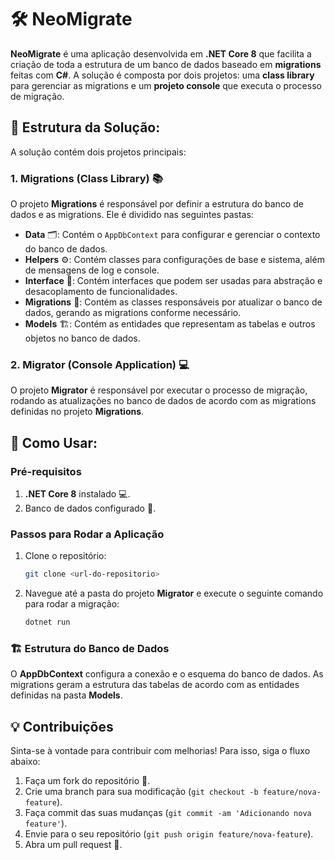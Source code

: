 # 🛠️ **NeoMigrate**

**NeoMigrate** é uma aplicação desenvolvida em **.NET Core 8** que facilita a criação de toda a estrutura de um banco de dados baseado em **migrations** feitas com **C#**. A solução é composta por dois projetos: uma **class library** para gerenciar as migrations e um **projeto console** que executa o processo de migração.

## 📁 **Estrutura da Solução:**

A solução contém dois projetos principais:

### 1. **Migrations (Class Library)** 📚
O projeto **Migrations** é responsável por definir a estrutura do banco de dados e as migrations. Ele é dividido nas seguintes pastas:

- **Data** 🗂️: Contém o `AppDbContext` para configurar e gerenciar o contexto do banco de dados.
- **Helpers** ⚙️: Contém classes para configurações de base e sistema, além de mensagens de log e console.
- **Interface** 🔌: Contém interfaces que podem ser usadas para abstração e desacoplamento de funcionalidades.
- **Migrations** 🔄: Contém as classes responsáveis por atualizar o banco de dados, gerando as migrations conforme necessário.
- **Models** 🏗️: Contém as entidades que representam as tabelas e outros objetos no banco de dados.

### 2. **Migrator (Console Application)** 💻
O projeto **Migrator** é responsável por executar o processo de migração, rodando as atualizações no banco de dados de acordo com as migrations definidas no projeto **Migrations**.

## 🚀 **Como Usar:**

### Pré-requisitos

1. **.NET Core 8** instalado 💻.
2. Banco de dados configurado 🏦.

### Passos para Rodar a Aplicação

1. Clone o repositório:
    ```bash
    git clone <url-do-repositorio>
    ```

2. Navegue até a pasta do projeto **Migrator** e execute o seguinte comando para rodar a migração:
    ```bash
    dotnet run
    ```

### 🏗️ **Estrutura do Banco de Dados**

O **AppDbContext** configura a conexão e o esquema do banco de dados. As migrations geram a estrutura das tabelas de acordo com as entidades definidas na pasta **Models**.

## 💡 **Contribuições**

Sinta-se à vontade para contribuir com melhorias! Para isso, siga o fluxo abaixo:

1. Faça um fork do repositório 🍴.
2. Crie uma branch para sua modificação (`git checkout -b feature/nova-feature`).
3. Faça commit das suas mudanças (`git commit -am 'Adicionando nova feature'`).
4. Envie para o seu repositório (`git push origin feature/nova-feature`).
5. Abra um pull request 🤝.
